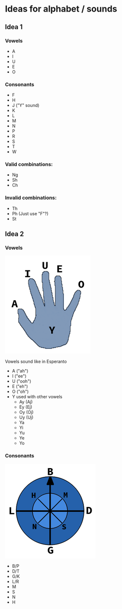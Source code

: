 # Ideas for alphabet / sounds

## Idea 1

### Vowels

* A
* I
* U
* E
* O

### Consonants

* F
* H
* J ("Y" sound)
* K
* L
* M
* N
* P
* R
* S
* T
* W

### Valid combinations:

* Ng
* Sh
* Ch

### Invalid combinations:

* Th
* Ph (Just use "F"?)
* St

## Idea 2

### Vowels

![Vowels A I U E O Y](https://github.com/Conlang-Project/Modular-Conlang/blob/master/Assets/HandVowels.png?raw=true)

Vowels sound like in Esperanto

* A ("ah")
* I ("ee")
* U ("ooh")
* E ("eh")
* O ("oh")
* Y used with other vowels
  * Ay (Aj)
  * Ey (Ej)
  * Oy (Oj)
  * Uy (Uj)
  * Ya
  * Yi
  * Yu
  * Ye
  * Yo

### Consonants

![Consonants B D G L M S N H](https://github.com/Conlang-Project/Modular-Conlang/blob/master/Assets/CompassConsonants.png?raw=true)

* B/P
* D/T
* G/K
* L/R
* M
* S
* N
* H

